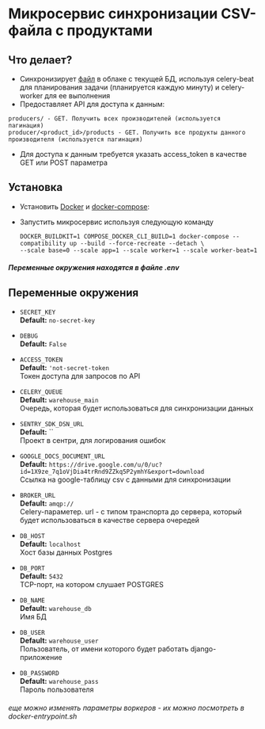 # Микросервис синхронизации CSV-файла с продуктами

## Что делает?
* Синхронизирует [файл](https://drive.google.com/u/0/uc?id=1jU7X9hScbJZEXcZzz4felythA-MaSAcY&export=download) 
в облаке с текущей БД, используя celery-beat для планирования задачи (планируется каждую минуту) 
и celery-worker для ее выполнения
* Предоставляет API для доступа к данным:
```
producers/ - GET. Получить всех производителей (используется пагинация)
producer/<product_id>/products - GET. Получить все продукты данного производителя (используется пагинация) 
```
* Для доступа к данным требуется указать access_token в качестве GET или POST параметра

## Установка

* Установить [Docker](https://docs.docker.com/engine/install/ubuntu/) и 
[docker-compose](https://docs.docker.com/compose/install/):

* Запустить микросервис используя следующую команду

  ```shell
  DOCKER_BUILDKIT=1 COMPOSE_DOCKER_CLI_BUILD=1 docker-compose --compatibility up --build --force-recreate --detach \
  --scale base=0 --scale app=1 --scale worker=1 --scale worker-beat=1
  ```
##### Переменные окружения находятся в файле .env

Переменные окружения
--------------

* `SECRET_KEY`  
  **Default:** `no-secret-key`    
  
* `DEBUG`  
  **Default:** `False`  
    
* `ACCESS_TOKEN`  
  **Default:** `'not-secret-token`  
  Токен доступа для запросов по API
  
* `CELERY_QUEUE`  
  **Default:** `warehouse_main`  
  Очередь, которая будет использоваться для синхронизации данных
  
* `SENTRY_SDK_DSN_URL`  
  **Default:** ``  
  Проект в сентри, для логирования ошибок

* `GOOGLE_DOCS_DOCUMENT_URL`  
  **Default:** `https://drive.google.com/u/0/uc?id=1X9ze_7q1oVjDia4trRnd9ZZkq5P2ymhY&export=download`  
  Ссылка на google-таблицу csv с данными для синхронизации

* `BROKER_URL`  
  **Default:** `amqp://`  
  Celery-параметер. url - с типом транспорта до сервера, который будет использоваться в качестве сервера очередей

* `DB_HOST`  
  **Default:** `localhost`  
  Хост базы данных Postgres

* `DB_PORT`  
  **Default:** `5432`  
  TCP-порт, на котором слушает POSTGRES

* `DB_NAME`  
  **Default:** `warehouse_db`  
  Имя БД
  
* `DB_USER`  
  **Default:** `warehouse_user`  
  Пользователь, от имени которого будет работать django-приложение

* `DB_PASSWORD`  
  **Default:** `warehouse_pass`  
  Пароль пользователя
 
###### еще можно изменять параметры воркеров - их можно посмотреть в docker-entrypoint.sh
